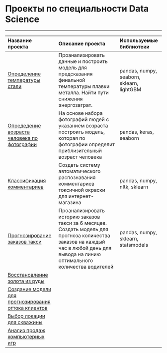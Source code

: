 # Проекты по специальности Data Science
---
| Название проекта | Описание проекта | Используемые библиотеки |
| :---------------------- | :---------------------- | :---------------------- |
| [Определение температуры стали](https://github.com/mapleleaf50/yandex_praktikum_projects/tree/main/Graduation%20project) | Проанализировать данные и построить модель для предсказания финальной температуры плавки металла. Найти пути снижения энергозатрат. | pandas, numpy, seaborn, sklearn, lightGBM |
| [Опредедение возраста человека по фотографии](https://github.com/mapleleaf50/yandex_praktikum_projects/tree/main/Computer%20Vision) | На основе набора фотографий людей с указанием возраста построить модель, которая по фотографии определит приблизительный возраст человека | pandas, keras, seaborn |
| [Классификация комментариев](https://github.com/mapleleaf50/yandex_praktikum_projects/tree/main/NLP) | Создать систему автоматического распознавания комментариев токсичной окраски для интернет-магазина | pandas, numpy, nltk, sklearn |
| [Прогнозирование заказов такси](https://github.com/mapleleaf50/yandex_praktikum_projects/tree/main/Time%20series) | Проанализировать историю заказов такси за 6 месяцев. Создать модель для прогноза количества заказов на каждый час в любой день для вывода на линию оптимального количества водителей | pandas, numpy, sklearn, statsmodels |
| [Восстановление золота из руды](https://github.com/mapleleaf50/yandex_praktikum_projects/tree/main/Machine%20Learning) |||
| [Создание модели для прогнозирования оттока клиентов](https://github.com/mapleleaf50/yandex_praktikum_projects/tree/main/Supervised%20Learning) |||
| [Выбор локации для скважины](https://github.com/mapleleaf50/yandex_praktikum_projects/tree/main/Machine%20Learning%20for%20Business) |||
| [Анализ продаж компьютерных игр](https://github.com/mapleleaf50/yandex_praktikum_projects/tree/main/EDA) |||
